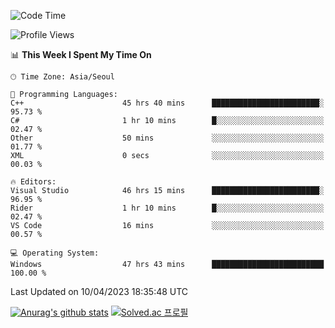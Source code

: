 <!--START_SECTION:waka-->
![Code Time](http://img.shields.io/badge/Code%20Time-111%20hrs%2053%20mins-blue)

![Profile Views](http://img.shields.io/badge/Profile%20Views-0-blue)

📊 **This Week I Spent My Time On** 

```text
🕑︎ Time Zone: Asia/Seoul

💬 Programming Languages: 
C++                      45 hrs 40 mins      ████████████████████████░   95.73 % 
C#                       1 hr 10 mins        █░░░░░░░░░░░░░░░░░░░░░░░░   02.47 % 
Other                    50 mins             ░░░░░░░░░░░░░░░░░░░░░░░░░   01.77 % 
XML                      0 secs              ░░░░░░░░░░░░░░░░░░░░░░░░░   00.03 % 

🔥 Editors: 
Visual Studio            46 hrs 15 mins      ████████████████████████░   96.95 % 
Rider                    1 hr 10 mins        █░░░░░░░░░░░░░░░░░░░░░░░░   02.47 % 
VS Code                  16 mins             ░░░░░░░░░░░░░░░░░░░░░░░░░   00.57 % 

💻 Operating System: 
Windows                  47 hrs 43 mins      █████████████████████████   100.00 % 
```


 Last Updated on 10/04/2023 18:35:48 UTC
<!--END_SECTION:waka-->
[![Anurag's github stats](https://github-readme-stats.vercel.app/api?username=heosumin518)](https://github.com/anuraghazra/github-readme-stats)
[![Solved.ac
프로필](http://mazassumnida.wtf/api/v2/generate_badge?boj=heosumin)](https://solved.ac/heosumin)
